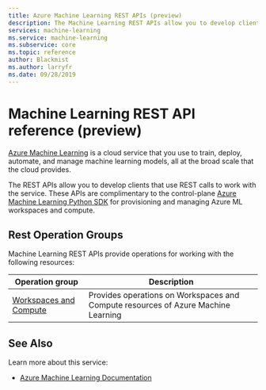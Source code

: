 ```yaml
---
title: Azure Machine Learning REST APIs (preview)
description: The Machine Learning REST APIs allow you to develop clients that use REST calls to work with the service. These APIs are complimentary to the Azure ML Python SDK for provisioning and managing workspaces and compute.
services: machine-learning
ms.service: machine-learning
ms.subservice: core
ms.topic: reference
author: Blackmist
ms.author: larryfr
ms.date: 09/28/2019
---
```


# Machine Learning REST API reference (preview)

[Azure Machine Learning](https://docs.microsoft.com/azure/machine-learning/) is a cloud service that you use to train, deploy, automate, and manage machine learning models, all at the broad scale that the cloud provides.

The REST APIs allow you to develop clients that use REST calls to work with the service. These APIs are complimentary to the control-plane [Azure Machine Learning Python SDK](https://docs.microsoft.com/python/api/overview/azure/ml/?view=azure-ml-py) for provisioning and managing Azure ML workspaces and compute. 

## Rest Operation Groups

Machine Learning REST APIs provide operations for working with the following resources:

| Operation group | Description                                                        |
|-----------------|--------------------------------------------------------------------|
| [Workspaces and Compute](https://docs.microsoft.com/rest/api/azureml/workspacesandcomputes/machinelearningcompute) | Provides operations on Workspaces and Compute resources of Azure Machine Learning|

## See Also

Learn more about this service:
* [Azure Machine Learning Documentation](https://docs.microsoft.com/azure/machine-learning/)

